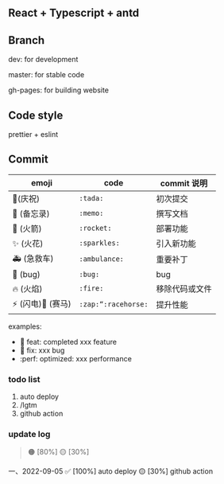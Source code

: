 ## React + Typescript + antd

## Branch

dev: for development

master: for stable code

gh-pages: for building website

## Code style

prettier + eslint

## Commit

| emoji              | code                | commit 说明    |
| ------------------ | ------------------- | -------------- |
| 🎉(庆祝)           | `:tada:`            | 初次提交       |
| 📝 (备忘录)        | `:memo:`            | 撰写文档       |
| 🚀 (火箭)          | `:rocket:`          | 部署功能       |
| ✨ (火花)          | `:sparkles:`        | 引入新功能     |
| 🚑 (急救车)        | `:ambulance:`       | 重要补丁       |
| 🐛 (bug)           | `:bug:`             | bug            |
| 🔥 (火焰)          | `:fire:`            | 移除代码或文件 |
| ⚡ (闪电)🐎 (赛马) | `:zap:“:racehorse:` | 提升性能       |

examples:

- :rocket: feat: completed xxx feature
- :bug: fix: xxx bug
- :perf: optimized: xxx performance

### todo list

1. auto deploy
2. /lgtm
3. github action

### update log

> 🟠 [80%]
> 🟡 [30%]

一、2022-09-05
✅ [100%] auto deploy
🟡 [30%] github action

